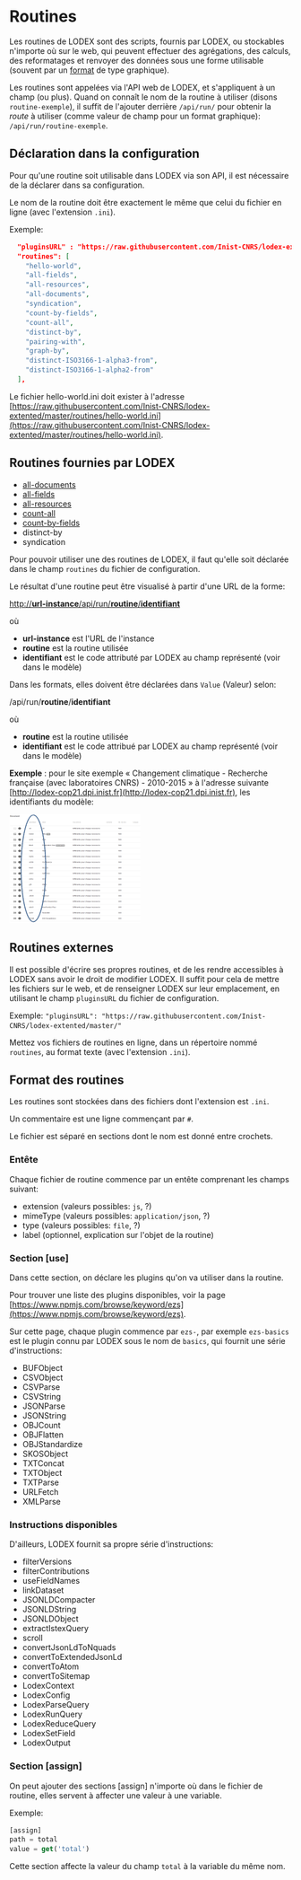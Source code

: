 # Routines

Les routines de LODEX sont des scripts, fournis par LODEX, ou stockables n'importe où sur le web, qui peuvent effectuer des agrégations, des calculs, des reformatages et renvoyer des données sous une forme utilisable \(souvent par un [format](/Administration/Modèle/Format/README.md) de type graphique\).

Les routines sont appelées via l'API web de LODEX, et s'appliquent à un champ \(ou plus\). Quand on connaît le nom de la routine à utiliser \(disons `routine-exemple`\), il suffit de l'ajouter derrière `/api/run/` pour obtenir la _route_ à utiliser \(comme valeur de champ pour un format graphique\): `/api/run/routine-exemple`.

## Déclaration dans la configuration

Pour qu'une routine soit utilisable dans LODEX via son API, il est nécessaire de la déclarer dans sa configuration.

Le nom de la routine doit être exactement le même que celui du fichier en ligne \(avec l'extension `.ini`\).

Exemple:

```json
  "pluginsURL" : "https://raw.githubusercontent.com/Inist-CNRS/lodex-extented/master/",
  "routines": [
    "hello-world",
    "all-fields",
    "all-resources",
    "all-documents",
    "syndication",
    "count-by-fields",
    "count-all",
    "distinct-by",
    "pairing-with",
    "graph-by",
    "distinct-ISO3166-1-alpha3-from",
    "distinct-ISO3166-1-alpha2-from"
  ],
```

Le fichier hello-world.ini doit exister à l'adresse [https://raw.githubusercontent.com/Inist-CNRS/lodex-extented/master/routines/hello-world.ini](https://raw.githubusercontent.com/Inist-CNRS/lodex-extented/master/routines/hello-world.ini).

## Routines fournies par LODEX

* [all-documents](/Configuration/routines/AllDocuments.md)
* [all-fields](/Configuration/routines/AllFields.md)
* [all-resources](/Configuration/routines/AllResources.md)
* [count-all](/Configuration/routines/CountAll.md)
* [count-by-fields](/Configuration/routines/CountByFields.md)
* distinct-by
* syndication

Pour pouvoir utiliser une des routines de LODEX, il faut qu'elle soit déclarée dans le champ `routines` du fichier de configuration.

Le résultat d'une routine peut être visualisé à partir d'une URL de la forme:

[http://**url-instance**/api/run/**routine**/**identifiant**](http://url-instance/api/run/routine/identifiant)

où

* **url-instance** est l'URL de l'instance
* **routine** est la routine utilisée
* **identifiant** est le code attributé par LODEX au champ représenté \(voir dans le modèle\)

Dans les formats, elles doivent être déclarées dans `Value` \(Valeur\) selon:

/api/run/**routine**/**identifiant**

où

* **routine** est la routine utilisée
* **identifiant** est le code attribué par LODEX au champ représenté \(voir dans le modèle\)

**Exemple** : pour le site exemple « Changement climatique - Recherche française \(avec laboratoires CNRS\) - 2010-2015 » à l'adresse suivante [http://lodex-cop21.dpi.inist.fr](http://lodex-cop21.dpi.inist.fr), les identifiants du modèle:

![](/assets/ModeleIdentifiants.png)

## Routines externes

Il est possible d'écrire ses propres routines, et de les rendre accessibles à LODEX sans avoir le droit de modifier LODEX. Il suffit pour cela de mettre les fichiers sur le web, et de renseigner LODEX sur leur emplacement, en utilisant le champ `pluginsURL` du fichier de configuration.

Exemple: `"pluginsURL": "https://raw.githubusercontent.com/Inist-CNRS/lodex-extented/master/"`

Mettez vos fichiers de routines en ligne, dans un répertoire nommé `routines`, au format texte \(avec l'extension `.ini`\).

## Format des routines

Les routines sont stockées dans des fichiers dont l'extension est `.ini`.

Un commentaire est une ligne commençant par `#`.

Le fichier est séparé en sections dont le nom est donné entre crochets.

### Entête

Chaque fichier de routine commence par un entête comprenant les champs suivant:

* extension \(valeurs possibles: `js`, ?\)
* mimeType \(valeurs possibles: `application/json`, ?\)
* type \(valeurs possibles: `file`, ?\)
* label \(optionnel, explication sur l'objet de la routine\)

### Section \[use\]

Dans cette section, on déclare les plugins qu'on va utiliser dans la routine.

Pour trouver une liste des plugins disponibles, voir la page [https://www.npmjs.com/browse/keyword/ezs](https://www.npmjs.com/browse/keyword/ezs).

Sur cette page, chaque plugin commence par `ezs-`, par exemple `ezs-basics` est le plugin connu par LODEX sous le nom  de `basics`, qui fournit une série d'instructions:

* BUFObject
* CSVObject
* CSVParse
* CSVString
* JSONParse
* JSONString
* OBJCount
* OBJFlatten
* OBJStandardize
* SKOSObject
* TXTConcat
* TXTObject
* TXTParse
* URLFetch
* XMLParse

### Instructions disponibles

D'ailleurs, LODEX fournit sa propre série d'instructions:

* filterVersions
* filterContributions
* useFieldNames
* linkDataset
* JSONLDCompacter
* JSONLDString
* JSONLDObject
* extractIstexQuery
* scroll
* convertJsonLdToNquads
* convertToExtendedJsonLd
* convertToAtom
* convertToSitemap
* LodexContext
* LodexConfig
* LodexParseQuery
* LodexRunQuery
* LodexReduceQuery
* LodexSetField
* LodexOutput

### Section \[assign\]

On peut ajouter des sections \[assign\] n'importe où dans le fichier de routine, elles servent à affecter une valeur à une variable.

Exemple:

```js
[assign]
path = total
value = get('total')
```

Cette section affecte la valeur du champ `total` à la variable du même nom.

